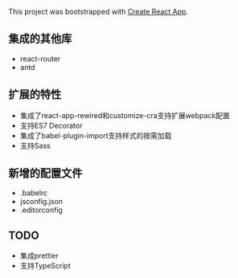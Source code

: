 This project was bootstrapped with [Create React App](https://github.com/facebook/create-react-app).

## 集成的其他库
* react-router
* antd

## 扩展的特性
* 集成了react-app-rewired和customize-cra支持扩展webpack配置
* 支持ES7 Decorator
* 集成了babel-plugin-import支持样式的按需加载
* 支持Sass

## 新增的配置文件
* .babelrc
* jsconfig.json
* .editorconfig

## TODO
* 集成prettier
* 支持TypeScript
